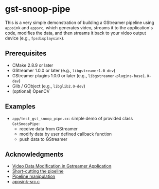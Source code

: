 # gst-snoop-pipe

This is a very simple demonstration of building a GStreamer pipeline using `appsink` and `appsrc`, which generates video, streams it to the application's code, modifies the data, and then streams it back to your video output device (e.g., `fpsdisplaysink`).

## Prerequisites

- CMake 2.8.9 or later
- GStreamer 1.0.0 or later (e.g., `libgstreamer1.0-dev`)
- GStreamer plugins 1.0.0 or later (e.g., `libgstreamer-plugins-base1.0-dev`)
- Glib / GObject (e.g., `libglib2.0-dev`)
- (optional) OpenCV

## Examples

- `app/test_gst_snoop_pipe.cc`: simple demo of provided class `GstSnoopPipe`:
  - receive data from GStreamer
  - modify data by user defined callback function
  - push data to GStreamer

## Acknowledgments

- [Video Data Modification in Gstreamer Application](https://xilinx-wiki.atlassian.net/wiki/spaces/A/pages/81231874/Video+Data+Modification+in+Gstreamer+Application)
- [Short-cutting the pipeline](https://gstreamer.freedesktop.org/documentation/tutorials/basic/short-cutting-the-pipeline.html)
- [Pipeline manipulation](https://gstreamer.freedesktop.org/documentation/application-development/advanced/pipeline-manipulation.html)
- [appsink-src.c](https://github.com/GStreamer/gst-plugins-base/blob/master/tests/examples/app/appsink-src.c)

